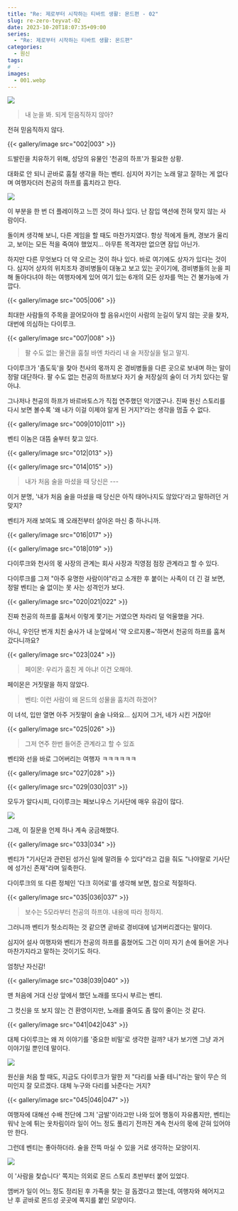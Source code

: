 ```yaml
---
title: "Re: 제로부터 시작하는 티바트 생활: 몬드편 - 02"
slug: re-zero-teyvat-02
date: 2023-10-20T18:07:35+09:00
series:
  - "Re: 제로부터 시작하는 티바트 생활: 몬드편"
categories:
  - 원신
tags:
#  - 
images:
  - 001.webp
---
```


![](001.webp)

> 내 눈을 봐. 되게 믿음직하지 않아?

전혀 믿음직하지 않다.

{{< gallery/image src="002|003" >}}

드발린을 치유하기 위해, 성당의 유물인 '천공의 하프'가 필요한 상황.

대화로 안 되니 곧바로 훔칠 생각을 하는 벤티. 심지어 자기는 노래 말고 잘하는 게 없다며 여행자더러 천공의 하프를 훔치라고 한다.

![](004.webp)

이 부분을 한 번 더 플레이하고 느낀 것이 하나 있다. 난 잠입 액션에 전혀 맞지 않는 사람이다.

돌이켜 생각해 보니, 다른 게임을 할 때도 마찬가지였다. 항상 적에게 들켜, 경보가 울리고, 보이는 모든 적을 죽여야 했었지... 아무튼 목격자만 없으면 잠입 아닌가.

하지만 다른 무엇보다 더 약 오르는 것이 하나 있다. 바로 여기에도 상자가 있다는 것이다. 심지어 상자의 위치조차 경비병들이 대놓고 보고 있는 곳이기에, 경비병들의 눈을 피해 돌아다녀야 하는 여행자에게 있어 여기 있는 6개의 모든 상자를 먹는 건 불가능에 가깝다.

{{< gallery/image src="005|006" >}}

최대한 사람들의 주목을 끌어모아야 할 음유시인이 사람의 눈길이 닿지 않는 곳을 찾자, 대번에 의심하는 다이루크.

{{< gallery/image src="007|008" >}}

> 팔 수도 없는 물건을 훔칠 바엔 차라리 내 술 저장실을 털고 말지.

다이루크가 '좀도둑'을 찾아 천사의 몫까지 온 경비병들을 다른 곳으로 보내며 하는 말이 정말 대단하다. 팔 수도 없는 천공의 하프보다 자기 술 저장실의 술이 더 가치 있다는 말 아냐.

그나저나 천공의 하프가 바르바토스가 직접 연주했던 악기였구나. 진짜 원신 스토리를 다시 보면 볼수록 '왜 내가 이걸 이제야 알게 된 거지?'라는 생각을 멈출 수 없다.

{{< gallery/image src="009|010|011" >}}

벤티 이놈은 대뜸 술부터 찾고 있다. 

{{< gallery/image src="012|013" >}}

{{< gallery/image src="014|015" >}}

> 내가 처음 술을 마셨을 때 당신은 ---

이거 분명, '내가 처음 술을 마셨을 때 당신은 아직 태어나지도 않았다'라고 말하려던 거 맞지?

벤티가 저래 보여도 꽤 오래전부터 살아온 마신 중 하나니까.

{{< gallery/image src="016|017" >}}

{{< gallery/image src="018|019" >}}

다이루크와 천사의 몫 사장의 관계는 회사 사장과 직영점 점장 관계라고 할 수 있다.

다이루크를 그저 "아주 유명한 사람이야"라고 소개한 후 붙이는 사족이 더 긴 걸 보면, 정말 벤티는 술 없이는 못 사는 성격인가 보다.

{{< gallery/image src="020|021|022" >}}

진짜 천공의 하프를 훔쳐서 이렇게 쫓기는 거였으면 차라리 덜 억울했을 거다.

아니, 우인단 번개 치친 술사가 내 눈앞에서 '약 오르지롱~'하면서 천공의 하프를 훔쳐 갔다니까요?

{{< gallery/image src="023|024" >}}

> 페이몬: 우리가 훔친 게 아냐! 이건 오해야.

페이몬은 거짓말을 하지 않았다.

> 벤티: 이런 사람이 왜 몬드의 성물을 훔치려 하겠어?

이 녀석, 입만 열면 아주 거짓말이 술술 나와요... 심지어 그거, 네가 시킨 거잖아!

{{< gallery/image src="025|026" >}}

> 그저 연주 한번 들어준 관계라고 할 수 있죠

벤티와 선을 바로 그어버리는 여행자 ㅋㅋㅋㅋㅋㅋ

{{< gallery/image src="027|028" >}}

{{< gallery/image src="029|030|031" >}}

모두가 알다시피, 다이루크는 페보니우스 기사단에 매우 유감이 많다.

![](032.webp)

그래, 이 질문을 언제 하나 계속 궁금해했다.

{{< gallery/image src="033|034" >}}

벤티가 "기사단과 관련된 성가신 일에 말려들 수 있다"라고 겁을 줘도 "나야말로 기사단에 성가신 존재"라며 일축한다.

다이루크의 또 다른 정체인 '다크 히어로'를 생각해 보면, 참으로 적절하다.

{{< gallery/image src="035|036|037" >}}

> 보수는 5모라부터 천공의 하프야. 내용에 따라 정하지.

그러니까 벤티가 헛소리하는 것 같으면 곧바로 경비대에 넘겨버리겠다는 말이다.

심지어 설사 여행자와 벤티가 천공의 하프를 훔쳤어도 그건 이미 자기 손에 들어온 거나 마찬가지라고 말하는 것이기도 하다.

엄청난 자신감!

{{< gallery/image src="038|039|040" >}}

맨 처음에 거대 신상 앞에서 했던 노래를 또다시 부르는 벤티.

그 컷신을 또 보지 않는 건 환영이지만, 노래를 줄여도 좀 많이 줄이는 것 같다.

{{< gallery/image src="041|042|043" >}}

대체 다이루크는 왜 저 이야기를 '중요한 비밀'로 생각한 걸까? 내가 보기엔 그냥 과거 이야기일 뿐인데 말이다.

![](044.webp)

원신을 처음 할 때도, 지금도 다이루크가 말한 저 "다리를 놔줄 테니"라는 말이 무슨 의미인지 잘 모르겠다. 대체 누구와 다리를 놔준다는 거지?

{{< gallery/image src="045|046|047" >}}

여행자에 대해선 수배 전단에 그저 '금발'이라고만 나와 있어 행동이 자유롭지만, 벤티는 워낙 눈에 튀는 옷차림이라 일이 어느 정도 풀리기 전까진 계속 천사의 몫에 갇혀 있어야만 한다.

그런데 벤티는 좋아하더라. 술을 잔뜩 마실 수 있을 거로 생각하는 모양이지.

![](048.webp)

이 '사람을 찾습니다' 쪽지는 의외로 몬드 스토리 초반부터 붙어 있었다.

앰버가 일이 어느 정도 정리된 후 가족을 찾는 걸 돕겠다고 했는데, 여행자와 헤어지고 난 후 곧바로 몬드성 곳곳에 쪽지를 붙인 모양이다.
